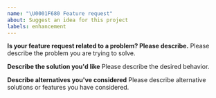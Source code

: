 ```yaml
---
name: "\U0001F680 Feature request"
about: Suggest an idea for this project
labels: enhancement
---
```


<!--
Thank you for suggesting an idea to make the MXpath SDK better.
Please fill in as much of the template below as you're able.
-->

**Is your feature request related to a problem? Please describe.**
Please describe the problem you are trying to solve.

**Describe the solution you'd like**
Please describe the desired behavior.

**Describe alternatives you've considered**
Please describe alternative solutions or features you have considered.
